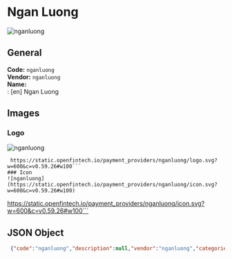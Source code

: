 # Ngan Luong  
![nganluong](https://static.openfintech.io/payment_providers/nganluong/logo.svg?w=600&c=v0.59.26#w100)  
## General 
**Code:** `nganluong`  
**Vendor:** `nganluong`  
**Name:**  
:	[en] Ngan Luong   
## Images 
### Logo 
![nganluong](https://static.openfintech.io/payment_providers/nganluong/logo.svg?w=600&c=v0.59.26#w100)  
```
 https://static.openfintech.io/payment_providers/nganluong/logo.svg?w=600&c=v0.59.26#w100```  
### Icon 
![nganluong](https://static.openfintech.io/payment_providers/nganluong/icon.svg?w=600&c=v0.59.26#w100)  
```
 https://static.openfintech.io/payment_providers/nganluong/icon.svg?w=600&c=v0.59.26#w100```  
## JSON Object 
```json
 {"code":"nganluong","description":null,"vendor":"nganluong","categories":null,"countries":null,"payment_method":null,"payout_method":null,"metadata":{"about_payments_code":"nganluong"},"name":{"en":"Ngan Luong "}}```  
